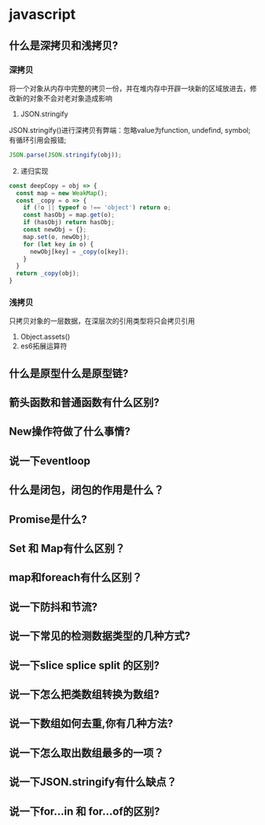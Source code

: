 # javascript

## 什么是深拷贝和浅拷贝?
  ### 深拷贝
  将一个对象从内存中完整的拷贝一份，并在堆内存中开辟一块新的区域放进去，修改新的对象不会对老对象造成影响
  1. JSON.stringify

  JSON.stringify()进行深拷贝有弊端：忽略value为function, undefind, symbol;有循环引用会报错;
  ``` javascript
  JSON.parse(JSON.stringify(obj));
  ```
  2. 递归实现
  ``` javascript
  const deepCopy = obj => {
    const map = new WeakMap();
    const _copy = o => {
      if (!o || typeof o !== 'object') return o;
      const hasObj = map.get(o);
      if (hasObj) return hasObj;
      const newObj = {};
      map.set(o, newObj);
      for (let key in o) {
        newObj[key] = _copy(o[key]);
      }
    }
    return _copy(obj);
  }
  ```
  ### 浅拷贝
  只拷贝对象的一层数据，在深层次的引用类型将只会拷贝引用
  1. Object.assets()
  2. es6拓展运算符
    

## 什么是原型什么是原型链?

## 箭头函数和普通函数有什么区别?

## New操作符做了什么事情?

## 说一下eventloop

## 什么是闭包，闭包的作用是什么？

## Promise是什么?

## Set 和 Map有什么区别？

## map和foreach有什么区别？

## 说一下防抖和节流?

## 说一下常见的检测数据类型的几种方式?

## 说一下slice splice split 的区别?

## 说一下怎么把类数组转换为数组?

## 说一下数组如何去重,你有几种方法?

## 说一下怎么取出数组最多的一项？

## 说一下JSON.stringify有什么缺点？

## 说一下for...in 和 for...of的区别?